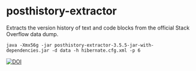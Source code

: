 # posthistory-extractor
Extracts the version history of text and code blocks from the official Stack Overflow data dump.

    java -Xmx56g -jar posthistory-extractor-3.5.5-jar-with-dependencies.jar -d data -h hibernate.cfg.xml -p 6

[![DOI](https://zenodo.org/badge/98211942.svg)](https://zenodo.org/badge/latestdoi/98211942)

